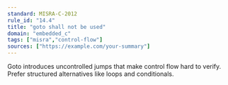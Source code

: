 ```yaml
---
standard: MISRA-C-2012
rule_id: "14.4"
title: "goto shall not be used"
domain: "embedded_c"
tags: ["misra","control-flow"]
sources: ["https://example.com/your-summary"]
---
```

Goto introduces uncontrolled jumps that make control flow hard to verify.
Prefer structured alternatives like loops and conditionals.

